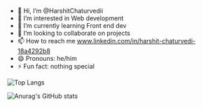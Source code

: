 - 👋 Hi, I’m @HarshitChaturvedii
- 👀 I’m interested in Web development
- 🌱 I’m currently learning Front end dev
- 💞️ I’m looking to collaborate on projects
- 📫 How to reach me www.linkedin.com/in/harshit-chaturvedi-18a4292b8
- 😄 Pronouns: he/him
- ⚡ Fun fact: nothing special



![Top Langs](https://github-readme-stats.vercel.app/api/top-langs/?username=HarshitChaturvedii&layout=compact)


![Anurag's GitHub stats](https://github-readme-stats.vercel.app/api?username=harshitchaturvedii&show_icons=true&theme=transparent)
<!---
HarshitChaturvedii/HarshitChaturvedii is a ✨ special ✨ repository because its `README.md` (this file) appears on your GitHub profile.
You can click the Preview link to take a look at your changes.
--->
